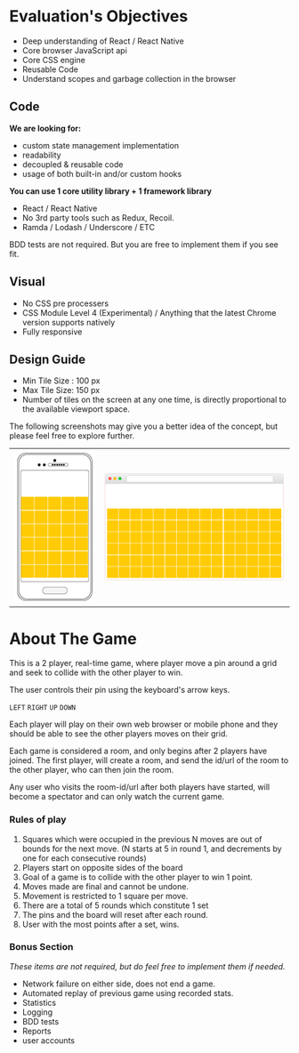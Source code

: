 

# **Evaluation's Objectives**

- Deep understanding of React / React Native
- Core browser JavaScript api
- Core CSS engine 
- Reusable Code
- Understand scopes and garbage collection in the browser



## Code 

**We are looking for:**

- custom state management  implementation 
- readability
- decoupled & reusable code 
- usage of both built-in and/or custom hooks

**You can use 1 core utility library +  1 framework library**

- React / React Native
- No 3rd party tools such as Redux, Recoil. 
- Ramda / Lodash / Underscore / ETC

BDD tests are not required. But you are free to implement them if you see fit. 



## Visual

- No CSS pre processers
- CSS Module Level 4 (Experimental) / Anything that the latest Chrome version supports natively
- Fully responsive



## Design Guide

- Min Tile Size : 100 px
- Max Tile Size: 150 px
- Number of tiles on the screen at any one time, is directly proportional to the available viewport space.

The following screenshots may give you a better idea of the concept, but please feel free to explore further. 



|      |      |
| ---- | ---- |
|    ![mobile@0,5x](md-assets/mobile@0,5x.png)  |   ![desktop](md-assets/desktop.png)   |



# About The Game

This is a 2 player, real-time game, where player move a pin around a grid  and seek to collide with the other player to win.

The user controls their pin using the keyboard's arrow keys. 

`LEFT` `RIGHT` `UP` `DOWN`

Each player will play on their own web browser or mobile phone and they should be able to see the other players moves on their grid. 

Each game is considered a room, and only begins after 2 players have joined. The first player, will create a room, and send the id/url of the room to the other player, who can then join the room. 

Any user who visits the room-id/url after both players have started, will become a spectator and can only watch the current game. 

### Rules of play

1. Squares which were occupied in the previous N moves are
   out of bounds for the next move. (N starts at 5 in round 1, and decrements by one for each consecutive rounds)
2. Players start on opposite sides of the board
3. Goal of a game is to collide with the other player to win 1 point.
4. Moves made are final and cannot be undone. 
5. Movement is restricted to 1 square per move.
6. There are a total of 5 rounds which constitute 1 set 
7. The pins and the board will reset after each round. 
8. User with the most points after a set, wins. 



### Bonus Section

*These items are not required, but do feel free to implement them if needed.*

- Network failure on either side, does not end a game. 
- Automated replay of previous game using recorded stats. 
- Statistics
- Logging
- BDD tests
- Reports
- user accounts






